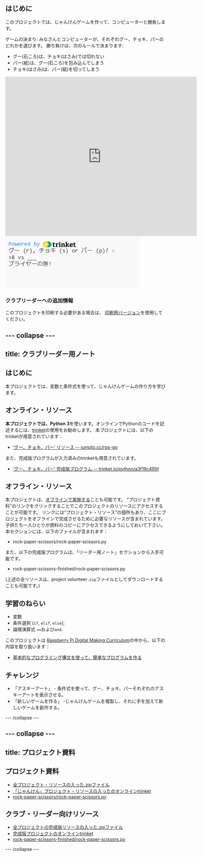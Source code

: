 ## はじめに

このプロジェクトでは、じゃんけんゲームを作って、コンピューターと勝負します。

ゲームの決まり: みなさんとコンピューターが、それぞれグー、チョキ、パーのどれかを選びます。 勝ち負けは、次のルールで決まります:

* グー(石ころ)は、チョキ(はさみ)では切れない
* パー(紙)は、グー(石ころ)を包み込んでしまう
* チョキ(はさみ)は、パー(紙)を切ってしまう

<div class="trinket">
  <iframe src="https://trinket.io/embed/python/a3f19c495f?outputOnly=true&start=result" width="600" height="500" frameborder="0" marginwidth="0" marginheight="0" allowfullscreen>
  </iframe>
  <img src="images/rps-final.png">
</div>

### クラブリーダーへの追加情報

このプロジェクトを印刷する必要がある場合は、 [印刷用バージョン](https://projects.raspberrypi.org/ja-JP/projects/rock-paper-scissors/print)を使用してください。

--- collapse ---
---
title: クラブリーダー用ノート
---

## はじめに

本プロジェクトでは、変数と条件式を使って、じゃんけんゲームの作り方を学びます。

## オンライン・リソース

**本プロジェクトでは、Python 3**を使います。オンラインでPythonのコードを記述するには、[trinket](https://trinket.io/)の使用をお勧めします。 本プロジェクトには、以下のtrinketが用意されています：

* [‘グー、チョキ、パー’ リソース -- jumpto.cc/rps-go](http://jumpto.cc/rps-go)

また、完成版プログラムが入力済みのtrinketも用意されています。

* [‘グー、チョキ、パー’ 完成版プログラム -- trinket.io/python/a3f19c495f](https://trinket.io/python/a3f19c495f)

## オフライン・リソース

本プロジェクトは、[オフラインで実施する](https://www.codeclubprojects.org/en-GB/resources/python-working-offline/)ことも可能です。 “プロジェクト資料”のリンクをクリックすることでこのプロジェクトのリソースにアクセスすることが可能です。 リンクには”プロジェクト・リソース”の個所もあり、ここにプロジェクトをオフラインで完成させるために必要なリソースが含まれています。 子供たち一人ひとりが資料のコピーにアクセスできるようにしておいて下さい。 本セクションには、以下のファイルが含まれます：

* rock-paper-scissors/rock-paper-scissors.py

また、以下の完成版プログラムは、「リーダー用ノート」セクションから入手可能です。

* rock-paper-scissors-finished/rock-paper-scissors.py

(上述の全リソースは、project volunteer`.zip`ファイルとしてダウンロードすることも可能です。)

## 学習のねらい

* 変数
* 条件選択 (`if`, `elif`, `else`); 
* 論理演算式 `==`および`and`.

このプロジェクトは [Raspberry Pi Digital Making Curriculum](http://rpf.io/curriculum)の中から、以下の内容を取り扱います：

* [基本的なプログラミング構文を使って、簡単なプログラムを作る](https://www.raspberrypi.org/curriculum/programming/creator)

## チャレンジ

* 「アスキーアート」 - 条件式を使って、グー、チョキ、パーそれぞれのアスキーアートを表示させる。 
* 「新しいゲームを作る」 -じゃんけんゲームを複製し、それに手を加えて新しいゲームを創作する。 

--- /collapse ---

--- collapse ---
---
title: プロジェクト資料
---

## プロジェクト資料

* [全プロジェクト・リソースの入った.zipファイル](resources/rock-paper-scissors-project-resources.zip)
* [「じゃんけん」プロジェクト・リソースの入ったのオンラインtrinket](http://jumpto.cc/rps-go)
* [rock-paper-scissors/rock-paper-scissors.py](resources/rock-paper-scissors-rock-paper-scissors.py)

## クラブ・リーダー向けリソース

* [全プロジェクトの完成版リソースの入った.zipファイル](resources/rock-paper-scissors-volunteer-resources.zip)
* [完成版プロジェクトのオンラインtrinket](https://trinket.io/python/a3f19c495f)
* [rock-paper-scissors-finished/rock-paper-scissors.py](resources/rock-paper-scissors-finished-rock-paper-scissors.py)

--- /collapse ---